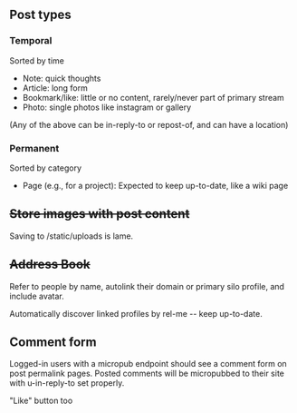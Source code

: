 ## Post types

### Temporal

Sorted by time

* Note: quick thoughts
* Article: long form
* Bookmark/like: little or no content, rarely/never part of primary
  stream
* Photo: single photos like instagram or gallery

(Any of the above can be in-reply-to or repost-of, and can have a
location)

### Permanent

Sorted by category

* Page (e.g., for a project): Expected to keep up-to-date, like a wiki
  page

## <strike>Store images with post content</strike>

Saving to /static/uploads is lame.


## <strike>Address Book</strike>

Refer to people by name, autolink their domain or primary silo
profile, and include avatar.

Automatically discover linked profiles by rel-me -- keep up-to-date.

## Comment form

Logged-in users with a micropub endpoint should see a comment form on post 
permalink pages. Posted comments will be micropubbed to their site with 
u-in-reply-to set properly.

"Like" button too

